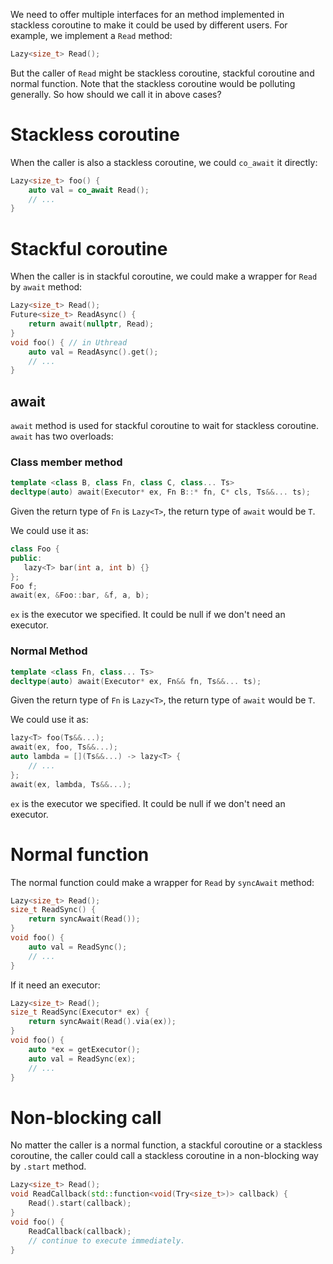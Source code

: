 We need to offer multiple interfaces for an method implemented in stackless coroutine to make it could be used by different users.
For example, we implement a `Read` method:
```cpp
Lazy<size_t> Read();
```

But the caller of `Read` might be stackless coroutine, stackful coroutine and normal function. Note that the stackless coroutine would be polluting generally. So how should we call it in above cases?

# Stackless coroutine

When the caller is also a stackless coroutine, we could `co_await` it directly:
```cpp
Lazy<size_t> foo() {
    auto val = co_await Read();
    // ...
}
```

# Stackful coroutine

When the caller is in stackful coroutine, we could make a wrapper for `Read` by `await` method:
```cpp
Lazy<size_t> Read();
Future<size_t> ReadAsync() {
    return await(nullptr, Read);
}
void foo() { // in Uthread
    auto val = ReadAsync().get();
    // ...
}
```

## await

`await` method is used for stackful coroutine to wait for stackless coroutine. `await` has two overloads:

### Class member method

```cpp
template <class B, class Fn, class C, class... Ts>
decltype(auto) await(Executor* ex, Fn B::* fn, C* cls, Ts&&... ts);
```

Given the return type of `Fn` is `Lazy<T>`, the return type of `await` would be `T`.

We could use it as:
```cpp
class Foo {
public:
   lazy<T> bar(int a, int b) {}
};
Foo f;
await(ex, &Foo::bar, &f, a, b);
```

`ex` is the executor we specified. It could be null if we don't need an executor.

### Normal Method

```cpp
template <class Fn, class... Ts>
decltype(auto) await(Executor* ex, Fn&& fn, Ts&&... ts);
```

Given the return type of `Fn` is `Lazy<T>`, the return type of `await` would be `T`.

We could use it as:
```cpp
lazy<T> foo(Ts&&...);
await(ex, foo, Ts&&...);
auto lambda = [](Ts&&...) -> lazy<T> {
    // ...
};
await(ex, lambda, Ts&&...);
```

`ex` is the executor we specified. It could be null if we don't need an executor.

# Normal function

The normal function could make a wrapper for `Read` by `syncAwait` method:
```cpp
Lazy<size_t> Read();
size_t ReadSync() {
    return syncAwait(Read());
}
void foo() {
    auto val = ReadSync();
    // ...
}
```

If it need an executor:
```cpp
Lazy<size_t> Read();
size_t ReadSync(Executor* ex) {
    return syncAwait(Read().via(ex));
}
void foo() {
    auto *ex = getExecutor();
    auto val = ReadSync(ex);
    // ...
}
```

# Non-blocking call

No matter the caller is a normal function, a stackful coroutine or a stackless coroutine, the caller could call a stackless coroutine in a non-blocking way by `.start` method.
```cpp
Lazy<size_t> Read();
void ReadCallback(std::function<void(Try<size_t>)> callback) {
    Read().start(callback);
}
void foo() {
    ReadCallback(callback);
    // continue to execute immediately.
}
```
